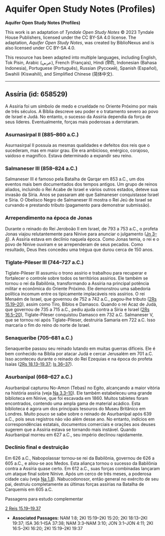 # Aquifer Open Study Notes (Profiles)

**Aquifer Open Study Notes (Profiles)**

This work is an adaptation of *Tyndale Open Study Notes* © 2023 Tyndale House Publishers, licensed under the CC BY\-SA 4\.0 license. The adaptation, *Aquifer Open Study Notes*, was created by BiblioNexus and is also licensed under CC BY\-SA 4\.0\.

This resource has been adapted into multiple languages, including English, Tok Pisin, Arabic (عربي), French (Français), Hindi (हिंदी), Indonesian (Bahasa Indonesia), Portuguese (Português), Russian (Русский), Spanish (Español), Swahili (Kiswahili), and Simplified Chinese (简体中文).



--------------------------------

## Assíria (id: 658529)

A Assíria foi um símbolo de medo e crueldade no Oriente Próximo por mais de três séculos. A Bíblia descreve seu poder e o tratamento severo ao povo de Israel e Judá. No entanto, o sucesso da Assíria dependia da força de seus líderes. Eventualmente, forças mais poderosas a derrotaram.

### Asurnasirpal II (885–860 a.C.)

Asurnasirpal II possuía as mesmas qualidades e defeitos dos reis que o sucederam, mas em maior grau. Ele era ambicioso, enérgico, corajoso, vaidoso e magnífico. Estava determinado a expandir seu reino.

### Salmaneser III (858–824 a.C.)

Salmaneser III é famoso pela Batalha de Qarqar em 853 a.C., um dos eventos mais bem documentados dos tempos antigos. Um grupo de reinos aliados, incluindo o Rei Acabe de Israel e vários outros estados, deteve sua invasão da Síria. Anos se passaram até que Salmaneser conquistasse Israel e Síria. O Obelisco Negro de Salmaneser III mostra o Rei Jeú de Israel se curvando e prestando tributo (pagamento para demonstrar submissão).

### Arrependimento na época de Jonas

Durante o reinado do Rei Jeroboão II em Israel, de 793 a 753 a.C., o profeta Jonas viajou relutantemente para Nínive para anunciar o julgamento ([Jn 3–4](https://ref.ly/Jonah3:1-Jonah4:11)). A Assíria estava em declínio naquela época. Como Jonas temia, o rei e o povo de Nínive ouviram e se arrependeram de seus pecados. Como resultado, Deus lhes concedeu uma trégua que durou cerca de 150 anos.

### Tiglate\-Pileser III (744–727 a.C.)

Tiglate\-Pileser III assumiu o trono assírio e trabalhou para recuperar e fortalecer o controle sobre todos os territórios assírios. Ele também se tornou o rei da Babilônia, transformando a Assíria na principal potência militar e econômica do Oriente Próximo. Ele demonstrou uma sabedoria política incomum entre os tipicamente implacáveis reis assírios. O rei Menaém de Israel, que governou de 752 a 742 a.C., pagou\-lhe tributo ([2Rs 15\.19–20](https://ref.ly/2Kgs15:19-2Kgs15:20)), assim como Tiro, Biblos e Damasco. Quando o rei Acaz de Judá, que governou de 735 a 715 a.C., pediu ajuda contra a Síria e Israel ([2Rs 16\.5–20](https://ref.ly/2Kgs16:5-2Kgs16:20)), Tiglate\-Pileser conquistou Damasco em 732 a.C. Salmaneser V, que se tornou rei após Tiglate\-Pileser, destruiria Samaria em 722 a.C. Isso marcaria o fim do reino do norte de Israel.

### Senaqueribe (705–681 a.C.)

Senaqueribe passou seu reinado lutando em muitas guerras difíceis. Ele é bem conhecido na Bíblia por atacar Judá e cercar Jerusalém em 701 a.C. Isso aconteceu durante o reinado do Rei Ezequias e na época do profeta Isaías ([2Rs 18\.13–19\.37](https://ref.ly/2Kgs18:13-2Kgs19:37); [Is 36–37](https://ref.ly/Isa36:1-Isa37:38)).

### Asurbanípal (668–627 a.C.)

Asurbanípal capturou No\-Amon (Tebas) no Egito, alcançando a maior vitória na história assíria (veja [Na 3\.3–10](https://ref.ly/Nah3:3-Nah3:10)). Ele também estabeleceu uma grande biblioteca em Nínive, que foi escavada em 1860\. Muitos tabletes foram encontrados, contendo uma ampla gama de material acádico. Esta biblioteca é agora um dos principais tesouros do Museu Britânico em Londres. Muito pouco se sabe sobre o reinado de Asurbanípal após 639 a.C., pois seus registros não vão além desse ano. No entanto, indícios em correspondências estatais, documentos comerciais e orações aos deuses sugerem que a Assíria estava se tornando mais instável. Quando Asurbanípal morreu em 627 a.C., seu império declinou rapidamente.

### Declínio final e destruição

Em 626 a.C., Nabopolassar tornou\-se rei da Babilônia, governou de 626 a 605 a.C., e aliou\-se aos Medos. Esta aliança tornou o sucesso da Babilônia contra a Assíria quase certo. Em 612 a.C., suas forças combinadas lançaram um ataque final sobre Nínive. Após um cerco de três meses, a poderosa cidade caiu (veja [Na 1\.8](https://ref.ly/Nah1:8)). Nabucodonosor, então general no exército de seu pai, destruiu completamente as últimas forças assírias na Batalha de Carquemis em 605 a.C.

Passagens para estudo complementar

[2 Reis 15\.19–19\.37](https://ref.ly/2Kgs15:19-2Kgs19:37)

* **Associated Passages:** NAM 1:8; 2KI 15:19–2KI 15:20; 2KI 18:13–2KI 19:37; ISA 36:1–ISA 37:38; NAM 3:3–NAM 3:10; JON 3:1–JON 4:11; 2KI 16:5–2KI 16:20; 2KI 15:19–2KI 19:37

